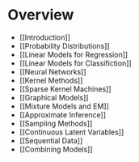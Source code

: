 # Overview
- [[Introduction]]
- [[Probability Distributions]]
- [[Linear Models for Regression]]
- [[Linear Models for Classifiction]]
- [[Neural Networks]]
- [[Kernel Methods]]
- [[Sparse Kernel Machines]]
- [[Graphical Models]]
- [[Mixture Models and EM]]
- [[Approximate Inference]]
- [[Sampling Methods]]
- [[Continuous Latent Variables]]
- [[Sequential Data]]
- [[Combining Models]]